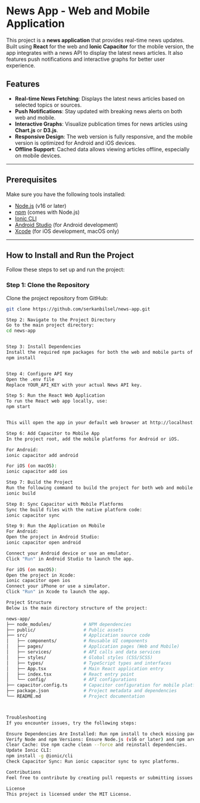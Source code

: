 # News App - Web and Mobile Application

This project is a **news application** that provides real-time news updates. Built using **React** for the web and **Ionic Capacitor** for the mobile version, the app integrates with a news API to display the latest news articles. It also features push notifications and interactive graphs for better user experience.

## Features

- **Real-time News Fetching**: Displays the latest news articles based on selected topics or sources.
- **Push Notifications**: Stay updated with breaking news alerts on both web and mobile.
- **Interactive Graphs**: Visualize publication times for news articles using **Chart.js** or **D3.js**.
- **Responsive Design**: The web version is fully responsive, and the mobile version is optimized for Android and iOS devices.
- **Offline Support**: Cached data allows viewing articles offline, especially on mobile devices.

---

## Prerequisites

Make sure you have the following tools installed:

- [Node.js](https://nodejs.org/) (v16 or later)
- [npm](https://www.npmjs.com/) (comes with Node.js)
- [Ionic CLI](https://ionicframework.com/docs/cli)
- [Android Studio](https://developer.android.com/studio) (for Android development)
- [Xcode](https://developer.apple.com/xcode/) (for iOS development, macOS only)

---

## How to Install and Run the Project

Follow these steps to set up and run the project:

### Step 1: Clone the Repository

Clone the project repository from GitHub:

```bash
git clone https://github.com/serkanbilsel/news-app.git

Step 2: Navigate to the Project Directory
Go to the main project directory:
cd news-app


Step 3: Install Dependencies
Install the required npm packages for both the web and mobile parts of the project:
npm install


Step 4: Configure API Key
Open the .env file
Replace YOUR_API_KEY with your actual News API key.

Step 5: Run the React Web Application
To run the React web app locally, use:
npm start


This will open the app in your default web browser at http://localhost:3000.

Step 6: Add Capacitor to Mobile App
In the project root, add the mobile platforms for Android or iOS.

For Android:
ionic capacitor add android

For iOS (on macOS):
ionic capacitor add ios

Step 7: Build the Project
Run the following command to build the project for both web and mobile:
ionic build

Step 8: Sync Capacitor with Mobile Platforms
Sync the build files with the native platform code:
ionic capacitor sync

Step 9: Run the Application on Mobile
For Android:
Open the project in Android Studio:
ionic capacitor open android

Connect your Android device or use an emulator.
Click "Run" in Android Studio to launch the app.

For iOS (on macOS):
Open the project in Xcode:
ionic capacitor open ios
Connect your iPhone or use a simulator.
Click "Run" in Xcode to launch the app.

Project Structure
Below is the main directory structure of the project:

news-app/
├── node_modules/            # NPM dependencies
├── public/                  # Public assets
├── src/                     # Application source code
│   ├── components/          # Reusable UI components
│   ├── pages/               # Application pages (Web and Mobile)
│   ├── services/            # API calls and data services
│   ├── styles/              # Global styles (CSS/SCSS)
│   ├── types/               # TypeScript types and interfaces
│   ├── App.tsx              # Main React application entry
│   ├── index.tsx            # React entry point
│   └── config/              # API configurations
├── capacitor.config.ts      # Capacitor configuration for mobile platforms
├── package.json             # Project metadata and dependencies
└── README.md                # Project documentation



Troubleshooting
If you encounter issues, try the following steps:

Ensure Dependencies Are Installed: Run npm install to check missing packages.
Verify Node and npm Versions: Ensure Node.js (v16 or later) and npm are properly installed.
Clear Cache: Use npm cache clean --force and reinstall dependencies.
Update Ionic CLI:
npm install -g @ionic/cli
Check Capacitor Sync: Run ionic capacitor sync to sync platforms.

Contributions
Feel free to contribute by creating pull requests or submitting issues on GitHub.

License
This project is licensed under the MIT License.
```
